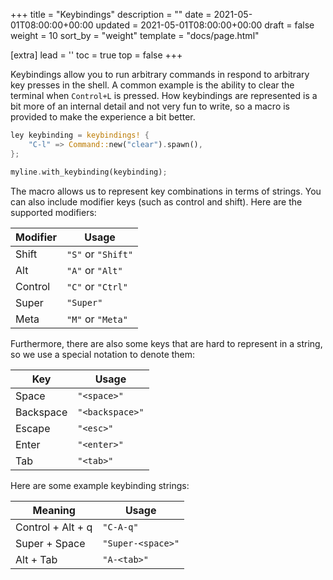 +++
title = "Keybindings"
description = ""
date = 2021-05-01T08:00:00+00:00
updated = 2021-05-01T08:00:00+00:00
draft = false
weight = 10
sort_by = "weight"
template = "docs/page.html"

[extra]
lead = ''
toc = true
top = false
+++

Keybindings allow you to run arbitrary commands in respond to arbitrary key
presses in the shell. A common example is the ability to clear the terminal
when `Control+L` is pressed. How keybindings are represented is a bit more of an
internal detail and not very fun to write, so a macro is provided to make the
experience a bit better.
```rust
ley keybinding = keybindings! {
    "C-l" => Command::new("clear").spawn(),
};

myline.with_keybinding(keybinding);
```

The macro allows us to represent key combinations in terms of strings. You can
also include modifier keys (such as control and shift). Here are the supported modifiers:

| Modifier | Usage |
| ---|--- |
| Shift | `"S"` or `"Shift"` |
| Alt | `"A"` or `"Alt"` |
| Control | `"C"` or `"Ctrl"` |
| Super | `"Super"` |
| Meta | `"M"` or `"Meta"` |

Furthermore, there are also some keys that are hard to represent in a string,
so we use a special notation to denote them:

| Key | Usage |
| ---|--- |
| Space | `"<space>"` |
| Backspace | `"<backspace>"` |
| Escape | `"<esc>"` |
| Enter | `"<enter>"` |
| Tab | `"<tab>"` |

Here are some example keybinding strings:

| Meaning | Usage |
| ---|--- |
| Control + Alt + q | `"C-A-q"` |
| Super + Space | `"Super-<space>"` |
| Alt + Tab | `"A-<tab>"` |
